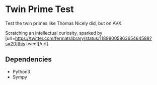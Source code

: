 # Twin Prime Test

Test the twin primes like Thomas Nicely did, but on AVX.

Scratching an intellectual curiosity, sparked by [url=https://twitter.com/fermatslibrary/status/1189900586365464588?s=20]this tweet[/url].

## Dependencies

* Python3
* Sympy

